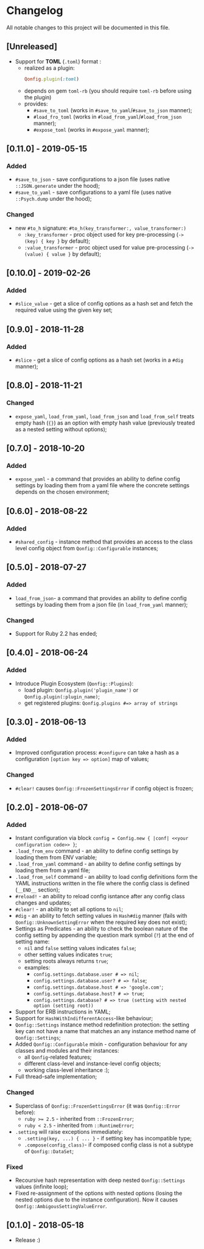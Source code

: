 # Changelog
All notable changes to this project will be documented in this file.

## [Unreleased]
- Support for **TOML** (`.toml`) format :
  - realized as a plugin:
    ```ruby
    Qonfig.plugin(:toml)
    ```
  - depends on gem `toml-rb` (you should require `toml-rb` before using the plugin)
  - provides:
    - `#save_to_toml` (works in `#save_to_yaml`/`#save_to_json` manner);
    - `#load_fro_toml` (works in `#load_from_yaml`/`#load_from_json` manner);
    - `#expose_toml` (works in `#expose_yaml` manner);

## [0.11.0] - 2019-05-15
### Added
- `#save_to_json` - save configurations to a json file (uses native `::JSON.generate` under the hood);
- `#save_to_yaml` - save configurations to a yaml file (uses native `::Psych.dump` under the hood);

### Changed
- new `#to_h` signature: `#to_h(key_transformer:, value_transformer:)`
  - `:key_transformer` - proc object used for key pre-processing (`-> (key) { key }` by default);
  - `:value_transformer` - proc object used for value pre-processing (`-> (value) { value }` by default);

## [0.10.0] - 2019-02-26
### Added
- `#slice_value` - get a slice of config options as a hash set and fetch the required value using the given key set;

## [0.9.0] - 2018-11-28
### Added
- `#slice` - get a slice of config options as a hash set (works in a `#dig` manner);

## [0.8.0] - 2018-11-21
### Changed
- `expose_yaml`, `load_from_yaml`, `load_from_json` and `load_from_self` treats empty hash (`{}`)
  as an option with empty hash value (previously treated as a nested setting without options);

## [0.7.0] - 2018-10-20
### Added
- `expose_yaml` - a command that provides an ability to define config settings
  by loading them from a yaml file where the concrete settings depends on the chosen environment;

## [0.6.0] - 2018-08-22
### Added
- `#shared_config` - instance method that provides an access to the class level config
  object from `Qonfig::Configurable` instances;

## [0.5.0] - 2018-07-27
### Added
- `load_from_json`- a command that provides an ability to define config settings
  by loading them from a json file (in `load_from_yaml` manner);

### Changed
- Support for Ruby 2.2 has ended;

## [0.4.0] - 2018-06-24
### Added
- Introduce Plugin Ecosystem (`Qonfig::Plugins`):
  - load plugin: `Qonfig.plugin('plugin_name')` or `Qonfig.plugin(:plugin_name)`;
  - get registered plugins: `Qonfig.plugins #=> array of strings`

## [0.3.0] - 2018-06-13
### Added
- Improved configuration process: `#configure` can take a hash as a configuration `[option key => option]`
  map of values;

### Changed
- `#clear!` causes `Qonfig::FrozenSettingsError` if config object is frozen;

## [0.2.0] - 2018-06-07
### Added
- Instant configuration via block `config = Config.new { |conf| <<your configuration code>> }`;
- `.load_from_env` command - an ability to define config settings by loading them from ENV variable;
- `.load_from_yaml` command - an ability to define config settings by loading them from a yaml file;
- `.load_from_self` command - an ability to load config definitions form the YAML
  instructions written in the file where the config class is defined (`__END__` section);
- `#reload!` - an ability to reload config isntance after any config class changes and updates;
- `#clear!` - an ability to set all options to `nil`;
- `#dig` - an ability to fetch setting values in `Hash#dig` manner
  (fails with `Qonfig::UnknownSettingError` when the required key does not exist);
- Settings as Predicates - an ability to check the boolean nature of the config setting by appending
  the question mark symbol (`?`) at the end of setting name:
  - `nil` and `false` setting values indicates `false`;
  - other setting values indicates `true`;
  - setting roots always returns `true`;
  - examples:
    - `config.settings.database.user # => nil`;
    - `config.settings.database.user? # => false`;
    - `config.settings.database.host # => 'google.com'`;
    - `config.settings.database.host? # => true`;
    - `config.settings.database? # => true (setting with nested option (setting root))`
- Support for ERB instructions in YAML;
- Support for `HashWithIndifferentAccess`-like behaviour;
- `Qonfig::Settings` instance method redefinition protection: the setting key can not
  have a name that matches an any instance method name of `Qonfig::Settings`;
- Added `Qonfig::Configurable` mixin - configuration behaviour for any classes and modules
  and their instances:
  - all `Qonfig`-related features;
  - different class-level and instance-level config objects;
  - working class-level inheritance :);
- Full thread-safe implementation;

### Changed
- Superclass of `Qonfig::FrozenSettingsError` (it was `Qonfig::Error` before):
  - `ruby >= 2.5` - inherited from `::FrozenError`;
  - `ruby < 2.5` - inherited from `::RuntimeError`;
- `.setting` will raise exceptions immediately:
  - `.setting(key, ...) { ... }` - if setting key has incompatible type;
  - `.compose(config_class)`- if composed config class is not a subtype of `Qonfig::DataSet`;

### Fixed
- Recoursive hash representation with deep nested `Qonfig::Settings` values (infinite loop);
- Fixed re-assignment of the options with nested options (losing the nested options
  due to the instance configuration). Now it causes `Qonfig::AmbigousSettingValueError`.

## [0.1.0] - 2018-05-18
- Release :)
